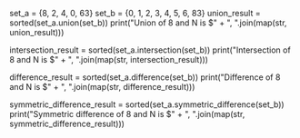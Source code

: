 set_a = {8, 2, 4, 0, 63}
set_b = {0, 1, 2, 3, 4, 5, 6, 83}
union_result = sorted(set_a.union(set_b))
print("Union of 8 and N is $" + ", ".join(map(str, union_result)))

intersection_result = sorted(set_a.intersection(set_b))
print("Intersection of 8 and N is $" + ", ".join(map(str, intersection_result)))

difference_result = sorted(set_a.difference(set_b))
print("Difference of 8 and N is $" + ", ".join(map(str, difference_result)))

symmetric_difference_result = sorted(set_a.symmetric_difference(set_b))
print("Symmetric difference of 8 and N is $" + ", ".join(map(str, symmetric_difference_result)))
